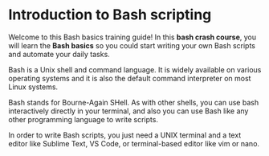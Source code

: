 # Introduction to Bash scripting

Welcome to this Bash basics training guide! In this **bash crash course**, you will learn the **Bash basics** so you could start writing your own Bash scripts and automate your daily tasks.

Bash is a Unix shell and command language. It is widely available on various operating systems and it is also the default command interpreter on most Linux systems.

Bash stands for Bourne-Again SHell. As with other shells, you can use bash interactively directly in your terminal, and also you can use Bash like any other programming language to write scripts.

In order to write Bash scripts, you just need a UNIX terminal and a text editor like Sublime Text, VS Code, or terminal-based editor like vim or nano.